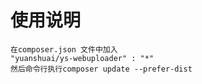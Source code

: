 # 使用说明
```
在composer.json 文件中加入
"yuanshuai/ys-webuploader" : "*"
然后命令行执行composer update --prefer-dist
```



